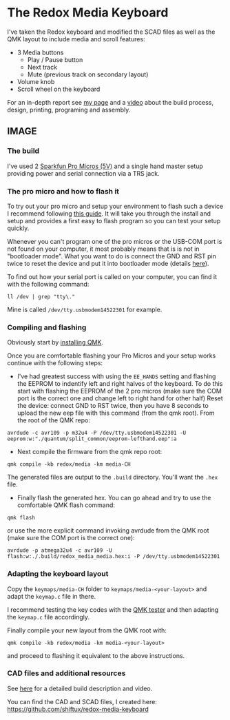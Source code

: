 # The Redox Media Keyboard

I've taken the Redox keyboard and modified the SCAD files as well as the QMK layout to include media and scroll features:
- 3 Media buttons
    - Play / Pause button
    - Next track
    - Mute (previous track on secondary layout)
- Volume knob
- Scroll wheel on the keyboard

For an in-depth report see [my page](https://shiftux.org/making_projects/keyboard.html) and a [video](https://youtu.be/Cwkf7HFcUkY) about the build process, design, printing, programing and assembly.

## IMAGE

### The build
I've used 2 [Sparkfun Pro Micros (5V)](https://www.sparkfun.com/products/12640) and a single hand master setup providing power and serial connection via a TRS jack.

### The pro micro and how to flash it
To try out your pro micro and setup your environment to flash such a device I recommend following [this guide](https://learn.sparkfun.com/tutorials/pro-micro--fio-v3-hookup-guide/all). It will take you through the install and setup and provides a first easy to flash program so you can test your setup quickly.

Whenever you can't program one of the pro micros or the USB-COM port is not found on your computer, it most probably means that is is not in "bootloader mode". What you want to do is connect the GND and RST pin twice to reset the device and put it into bootloader mode (details [here](https://learn.sparkfun.com/tutorials/pro-micro--fio-v3-hookup-guide/troubleshooting-and-faq#ts-serial)).

To find out how your serial port is called on your computer, you can find it with the following command:
```
ll /dev | grep "tty\."
```
Mine is called `/dev/tty.usbmodem14522301` for example.

### Compiling and flashing

Obviously start by [installing QMK](https://docs.qmk.fm/#/getting_started_build_tools?id=set-up-your-environment).

Once you are comfortable flashing your Pro Micros and your setup works continue with the following steps:

- I've had greatest success with using the `EE_HANDS` setting and flashing the EEPROM to indentify left and right halves of the keyboard. To do this start with flashing the EEPROM of the 2 pro micros (make sure the COM port is the correct one and change left to right hand for other half) Reset the device: connect GND to RST twice, then you have 8 seconds to upload the new eep file with this command (from the qmk root). From the root of the QMK repo:
```
avrdude -c avr109 -p m32u4 -P /dev/tty.usbmodem14522301 -U eeprom:w:"./quantum/split_common/eeprom-lefthand.eep":a
```

- Next compile the firmware from the qmk repo root:
```
qmk compile -kb redox/media -km media-CH
```
The generated files are output to the `.build` directory. You'll want the `.hex` file.
- Finally flash the generated hex. You can go ahead and try to use the comfortable QMK flash command:
```
qmk flash
```
or use the more explicit command invoking avrdude from the QMK root (make sure the COM port is the correct one):
```
avrdude -p atmega32u4 -c avr109 -U flash:w:./.build/redox_media_media.hex:i -P /dev/tty.usbmodem14522301
```

### Adapting the keyboard layout

Copy the `keymaps/media-CH` folder to `keymaps/media-<your-layout>` and adapt the `keymap.c` file in there.

I recommend testing the key codes with the [QMK tester](https://config.qmk.fm/#/test) and then adapting the `keymap.c` file accordingly.

Finally compile your new layout from the QMK root with:
```
qmk compile -kb redox/media -km media-<your-layout>
```
and proceed to flashing it equivalent to the above instructions.

### CAD files and additional resources
See [here](https://shiftux.org/making_projects/keyboard.html) for a detailed build description and video.

You can find the CAD and SCAD files, I created here: https://github.com/shiftux/redox-media-keyboard